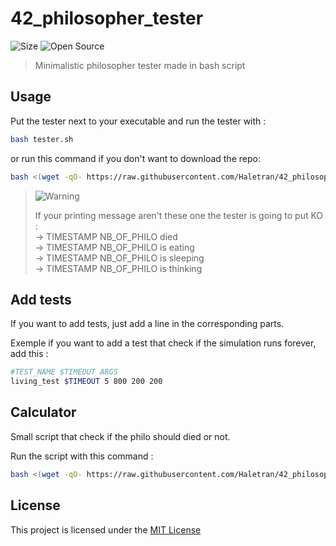 # 42_philosopher_tester
![Size](https://img.shields.io/github/repo-size/Haletran/42_philosopher_tester)
![Open Source](https://badges.frapsoft.com/os/v2/open-source.svg?v=103)

>Minimalistic philosopher tester made in bash script

## Usage

Put the tester next to your executable and run the tester with :
```bash
bash tester.sh
```
or run this command if you don't want to download the repo:
```bash
bash <(wget -qO- https://raw.githubusercontent.com/Haletran/42_philosopher_tester/main/tester.sh)
```

> <picture>
>   <source media="(prefers-color-scheme: light)" srcset="https://raw.githubusercontent.com/Mqxx/GitHub-Markdown/main/blockquotes/badge/light-theme/warning.svg">
>   <img alt="Warning" src="https://raw.githubusercontent.com/Mqxx/GitHub-Markdown/main/blockquotes/badge/dark-theme/warning.svg">
> </picture><br>
>
> If your printing message aren't these one the tester is going to put KO :
> <br>
> -> TIMESTAMP NB_OF_PHILO died <br>
> -> TIMESTAMP NB_OF_PHILO is eating <br>
> -> TIMESTAMP NB_OF_PHILO is sleeping <br>
> -> TIMESTAMP NB_OF_PHILO is thinking


## Add tests

If you want to add tests, just add a line in the corresponding parts.

Exemple if you want to add a test that check if the simulation runs forever, add this :
```bash
#TEST_NAME $TIMEOUT ARGS
living_test $TIMEOUT 5 800 200 200
```


## Calculator

Small script that check if the philo should died or not.

Run the script with this command :
```bash
bash <(wget -qO- https://raw.githubusercontent.com/Haletran/42_philosopher_tester/main/calculator.sh)
```

## License

This project is licensed under the [MIT License](LICENSE)


